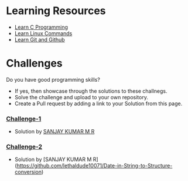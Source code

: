 # Learning Resources
* [Learn C Programming](C-Resources.md)
* [Learn Linux Commands](Linux-Resources.md)
* [Learn Git and Github](C-Resources.md)

# Challenges
Do you have good programming skills? 
- If yes, then showcase through the solutions to these challnegs.
- Solve the challenge and upload to your own repository.
- Create a Pull request by adding a link to your Solution from this page.

### [Challenge-1](challenge-1.md)
* Solution by [SANJAY KUMAR M R](https://github.com/lethaldude10071/Detection-of-Data-packet-corruption)

### [Challenge-2](challenge-2.md)
* Solution by [SANJAY KUMAR M R] (https://github.com/lethaldude10071/Date-in-String-to-Structure-conversion)
